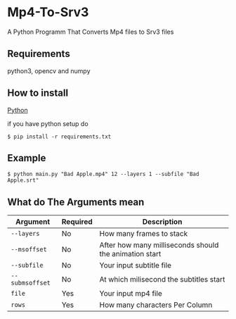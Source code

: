 # Mp4-To-Srv3

A Python Programm That Converts Mp4 files to Srv3 files

## Requirements

python3, opencv and numpy

## How to install

[Python](https://www.python.org/downloads/)

if you have python setup do

```shell
$ pip install -r requirements.txt
```

## Example

```shell
$ python main.py "Bad Apple.mp4" 12 --layers 1 --subfile "Bad Apple.srt"
```

## What do The Arguments mean

| Argument        | Required | Description                                            |
|-----------------|----------|--------------------------------------------------------|
| `--layers`      | No       | How many frames to stack                               |
| `--msoffset`    | No       | After how many milliseconds should the animation start |
| `--subfile`     | No       | Your input subtitle file                               |
| `--submsoffset` | No       | At which milisecond the subtitles start                |
| `file`          | Yes      | Your input mp4 file                                    |
| `rows`          | Yes      | How many characters Per Column                         |
